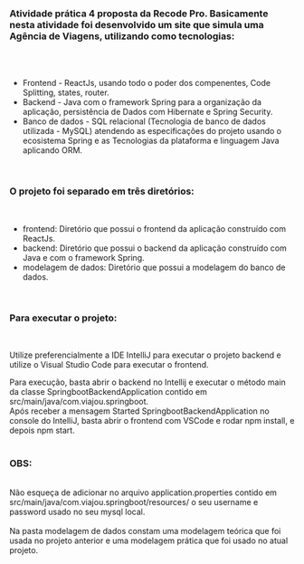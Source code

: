 <h3>Atividade prática 4 proposta da Recode Pro. Basicamente nesta atividade foi desenvolvido um site que simula uma Agência de Viagens, utilizando como tecnologias:</h3><br/><br/>
<ul>
  <li>Frontend - ReactJs, usando todo o poder dos compenentes, Code Splitting, states, router.</li>
  <li>Backend - Java com o framework Spring  para a organização da aplicação, persistência de Dados com Hibernate e Spring Security.</li>
  <li>Banco de dados - SQL relacional (Tecnologia de banco de dados utilizada - MySQL) atendendo as especificações do projeto usando o ecosistema Spring e as Tecnologias da plataforma e linguagem Java aplicando ORM.</li>
</ul><br/>

<h3>O projeto foi separado em três diretórios:</h3><br/>

<ul>
  <li>frontend: Diretório que possui o frontend da aplicação construído com ReactJs.</li>
  <li>backend: Diretório que possui o backend da aplicação construído com Java e com o framework Spring.</li>
  <li>modelagem de dados: Diretório que possui a modelagem do banco de dados.</li>
</ul><br/>

<h3>Para executar o projeto:</h3><br/>

Utilize preferencialmente a IDE IntelliJ para executar o projeto backend e utilize o Visual Studio Code para executar o frontend.<br/>

Para execução, basta abrir o backend no Intellij e executar o método main da classe SpringbootBackendApplication contido em src/main/java/com.viajou.springboot.<br/>
Após receber a mensagem Started SpringbootBackendApplication no console do IntelliJ, basta abrir o frontend com VSCode e rodar npm install, e depois npm start.<br/><br/>

<h3>OBS:</h3><br/>
Não esqueça de adicionar no arquivo application.properties contido em src/main/java/com.viajou.springboot/resources/ o seu username e password usado no seu mysql local.<br/><br/>
Na pasta modelagem de dados constam uma modelagem teórica que foi usada no projeto anterior e uma modelagem prática que foi usado no atual projeto.
